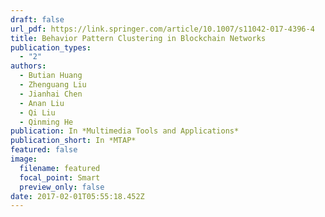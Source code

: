 ```yaml
---
draft: false
url_pdf: https://link.springer.com/article/10.1007/s11042-017-4396-4
title: Behavior Pattern Clustering in Blockchain Networks
publication_types:
  - "2"
authors:
  - Butian Huang
  - Zhenguang Liu
  - Jianhai Chen
  - Anan Liu
  - Qi Liu
  - Qinming He
publication: In *Multimedia Tools and Applications*
publication_short: In *MTAP*
featured: false
image:
  filename: featured
  focal_point: Smart
  preview_only: false
date: 2017-02-01T05:55:18.452Z
---
```

